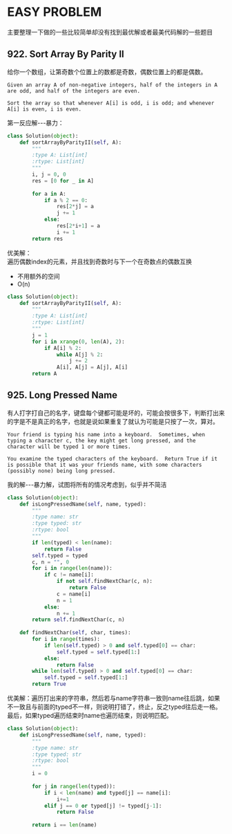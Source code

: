 # EASY PROBLEM

主要整理一下做的一些比较简单却没有找到最优解或者最美代码解的一些题目

## 922. Sort Array By Parity II
给你一个数组，让第奇数个位置上的数都是奇数，偶数位置上的都是偶数。
```
Given an array A of non-negative integers, half of the integers in A are odd, and half of the integers are even.

Sort the array so that whenever A[i] is odd, i is odd; and whenever A[i] is even, i is even.
```

第一反应解---暴力：   
```python
class Solution(object):
    def sortArrayByParityII(self, A):
        """
        :type A: List[int]
        :rtype: List[int]
        """
        i, j = 0, 0
        res = [0 for _ in A]
        
        for a in A:
            if a % 2 == 0:
                res[2*j] = a
                j += 1 
            else:
                res[2*i+1] = a
                i += 1
        return res
```

优美解：  
遍历偶数index的元素，并且找到奇数时与下一个在奇数点的偶数互换  
- 不用额外的空间
- O(n)

```python
class Solution(object):
    def sortArrayByParityII(self, A):
        """
        :type A: List[int]
        :rtype: List[int]
        """
        j = 1
        for i in xrange(0, len(A), 2):
            if A[i] % 2:
                while A[j] % 2:
                    j += 2
                A[i], A[j] = A[j], A[i]
        return A
```

## 925. Long Pressed Name
有人打字打自己的名字，键盘每个键都可能是坏的，可能会按很多下，判断打出来的字是不是真正的名字，也就是说如果重复了就认为可能是只按了一次，算对。  
```
Your friend is typing his name into a keyboard.  Sometimes, when typing a character c, the key might get long pressed, and the character will be typed 1 or more times.

You examine the typed characters of the keyboard.  Return True if it is possible that it was your friends name, with some characters (possibly none) being long pressed.
```

我的解---暴力解，试图将所有的情况考虑到，似乎并不简洁
```python
class Solution(object):
    def isLongPressedName(self, name, typed):
        """
        :type name: str
        :type typed: str
        :rtype: bool
        """
        if len(typed) < len(name):
            return False
        self.typed = typed
        c, n = "", 0
        for i in range(len(name)):
            if c != name[i]:
                if not self.findNextChar(c, n):
                    return False
                c = name[i]
                n = 1
            else:
                n += 1
        return self.findNextChar(c, n)
            
    def findNextChar(self, char, times):
        for i in range(times):
            if len(self.typed) > 0 and self.typed[0] == char:
                self.typed = self.typed[1:]
            else:
                return False
        while len(self.typed) > 0 and self.typed[0] == char:
            self.typed = self.typed[1:]
        return True
```

优美解：遍历打出来的字符串，然后若与name字符串一致则name往后跳，如果不一致且与前面的typed不一样，则说明打错了，终止，反之typed往后走一格。最后，如果typed遍历结束时name也遍历结束，则说明匹配。
```python
class Solution(object):
    def isLongPressedName(self, name, typed):
        """
        :type name: str
        :type typed: str
        :rtype: bool
        """
        i = 0
        
        for j in range(len(typed)):
            if i < len(name) and typed[j] == name[i]:
                i+=1
            elif j == 0 or typed[j] != typed[j-1]:
                return False
            
        return i == len(name)
```

